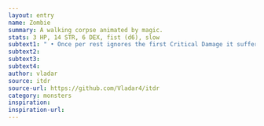 ```yaml
---
layout: entry
name: Zombie
summary: A walking corpse animated by magic.
stats: 3 HP, 14 STR, 6 DEX, fist (d6), slow
subtext1: " • Once per rest ignores the first Critical Damage it suffers."
subtext2:
subtext3:
subtext4:
author: vladar
source: itdr
source-url: https://github.com/Vladar4/itdr
category: monsters
inspiration:
inspiration-url:
---
```


